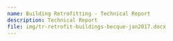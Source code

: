 ```yaml
---
name: Building Retrofitting - Technical Report
description: Technical Report
file: img/tr-retrofit-buildings-becque-jan2017.docx
---
```

